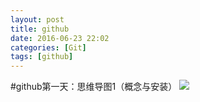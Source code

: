 ```yaml
---
layout: post
title: github
date: 2016-06-23 22:02
categories: [Git]
tags: [github]
---
```

#github第一天：思维导图1（概念与安装）
![](http://i.imgur.com/G1qP0A4.png "")
